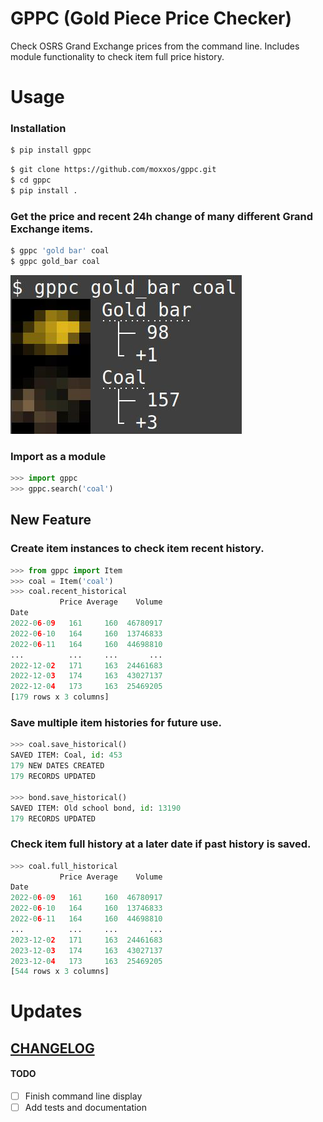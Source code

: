 # GPPC (Gold Piece Price Checker) 

Check OSRS Grand Exchange prices from the command line. 
Includes module functionality to check item full price history.

# Usage

### Installation

```bash
$ pip install gppc
```

```bash 
$ git clone https://github.com/moxxos/gppc.git
$ cd gppc
$ pip install .
```

### Get the price and recent 24h change of many different Grand Exchange items.

```bash
$ gppc 'gold bar' coal
$ gppc gold_bar coal
```
![Image](https://raw.githubusercontent.com/moxxos/gppc/main/gppc_example.jpg)

### Import as a module

```python
>>> import gppc
>>> gppc.search('coal')
```

## New Feature
### Create item instances to check item recent history.


```python
>>> from gppc import Item
>>> coal = Item('coal')
>>> coal.recent_historical
           Price Average    Volume
Date           
2022-06-09   161     160  46780917
2022-06-10   164     160  13746833
2022-06-11   164     160  44698810
...          ...     ...       ...
2022-12-02   171     163  24461683
2022-12-03   174     163  43027137
2022-12-04   173     163  25469205
[179 rows x 3 columns]
```
### Save multiple item histories for future use.
```python
>>> coal.save_historical()
SAVED ITEM: Coal, id: 453
179 NEW DATES CREATED
179 RECORDS UPDATED

>>> bond.save_historical()
SAVED ITEM: Old school bond, id: 13190
179 RECORDS UPDATED
```
### Check item full history at a later date if past history is saved.
```python
>>> coal.full_historical
           Price Average    Volume
Date           
2022-06-09   161     160  46780917
2022-06-10   164     160  13746833
2022-06-11   164     160  44698810
...          ...     ...       ...
2023-12-02   171     163  24461683
2023-12-03   174     163  43027137
2023-12-04   173     163  25469205
[544 rows x 3 columns]
```

# Updates

## [CHANGELOG](https://github.com/moxxos/gppc/blob/main/CHANGELOG.md)

#### TODO
- [ ] Finish command line display
- [ ] Add tests and documentation